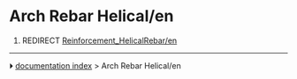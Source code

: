 # Arch Rebar Helical/en
1.  REDIRECT [Reinforcement_HelicalRebar/en](Reinforcement_HelicalRebar/en.md)



---
⏵ [documentation index](../README.md) > Arch Rebar Helical/en
